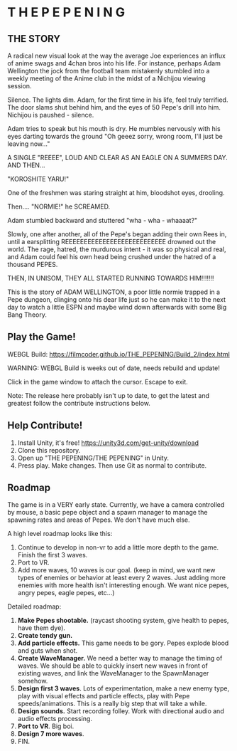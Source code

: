 T H E  P E P E N I N G
======================

THE STORY
---------
A radical new visual look at the way the average Joe experiences an influx
of anime swags and 4chan bros into his life. For instance, perhaps Adam
Wellington the jock from the football team mistakenly stumbled into a
weekly meeting of the Anime club in the midst of a Nichijou viewing session.

Silence. The lights dim. Adam, for the first time in his life, feel truly 
terrified. The door slams shut behind him, and the eyes of 50 Pepe's drill
into him. Nichijou is paushed - silence.

Adam tries to speak but his mouth is dry. He mumbles nervously with his eyes
darting towards the ground "Oh geeez sorry, wrong room, I'll just be leaving
now..."

A SINGLE "REEEE", LOUD AND CLEAR AS AN EAGLE ON A SUMMERS DAY. AND THEN...

"KOROSHITE YARU!"

One of the freshmen was staring straight at him, bloodshot eyes, drooling.

Then.... "NORMIE!" he SCREAMED.

Adam stumbled backward and stuttered "wha - wha - whaaaat?"

Slowly, one after another, all of the Pepe's began adding their own Rees in,
until a earsplitting REEEEEEEEEEEEEEEEEEEEEEEEEEE drowned out the world.
The rage, hatred, the murdurous intent - it was so physical and real, and Adam
could feel his own head being crushed under the hatred of a thousand PEPES.

THEN, IN UNISOM, THEY ALL STARTED RUNNING TOWARDS HIM!!!!!!!

This is the story of ADAM WELLINGTON, a poor little normie trapped in a 
Pepe dungeon, clinging onto his dear life just so he can make it to the
next day to watch a little ESPN and maybe wind down afterwards with some 
Big Bang Theory.


Play the Game!
--------------
WEBGL Build: https://filmcoder.github.io/THE_PEPENING/Build_2/index.html

WARNING: WEBGL Build is weeks out of date, needs rebuild and update!

Click in the game window to attach the cursor. Escape to exit.

Note: The release here probably isn't up to date, to get the latest and greatest
follow the contribute instructions below.

Help Contribute!
----------------
1. Install Unity, it's free! https://unity3d.com/get-unity/download
2. Clone this repository.
3. Open up "THE PEPENING/THE PEPENING" in Unity. 
4. Press play. Make changes. Then use Git as normal to contribute.

Roadmap
-------
The game is in a VERY early state. Currently, we have a camera controlled by mouse, a basic pepe object
and a spawn manager to manage the spawning rates and areas of Pepes. We don't have much else. 

A high level roadmap looks like this:
1. Continue to develop in non-vr to add a little more depth to the game. Finish the first 3 waves.
2. Port to VR.
3. Add more waves, 10 waves is our goal. (keep in mind, we want new types of enemies or behavior at least every 2 waves.
   Just adding more enemies with more health isn't interesting enough. We want nice pepes, angry pepes, eagle pepes, etc...)
   
Detailed roadmap:
1. __Make Pepes shootable.__ (raycast shooting system, give health to pepes, have them dye).
2. __Create tendy gun.__
3. __Add particle effects.__ This game needs to be gory. Pepes explode blood and guts when shot.
4. __Create WaveManager.__ We need a better way to manage the timing of waves. We should be able to quickly
   insert new waves in front of existing waves, and link the WaveManager to the SpawnManager somehow.
5. __Design first 3 waves__. Lots of experimentation, make a new enemy type, play with visual effects
   and particle effects, play with Pepe speeds/animations. This is a really big step that will take a while.
6. __Design sounds.__ Start recording folley. Work with directional audio and audio effects processing.
6. __Port to VR__. Big boi.
7. __Design 7 more waves__.
8. FIN.

    
